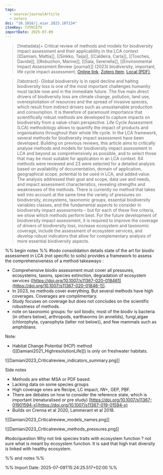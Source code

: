```yaml
---
tags:
  - source/journalArticle
  - zotero
doi: "10.1016/j.eiar.2023.107134"
itemKey: 73TKCETV
importDate: 2025-07-09
---
```

>[!metadata]+
> Critical review of methods and models for biodiversity impact assessment and their applicability in the LCA context
> [[Damiani, Mattia]], [[Sinkko, Taija]], [[Caldeira, Carla]], [[Tosches, Davide]], [[Robuchon, Marine]], [[Sala, Serenella]], 
> [[Environmental Impact Assessment Review (journal)]] (2023)
> biodiversity, important, life cycle impact assessment, 
> [Online link](https://linkinghub.elsevier.com/retrieve/pii/S0195925523001002), [Zotero Item](zotero://select/library/items/73TKCETV), [Local (PDF)](file://C:/Users/aburg/Documents/references/zotero/storage/4NUJG7UF/Damiani2023_Criticalreviewa.pdf), 

>[!abstract]-
>Global biodiversity is in rapid decline and halting biodiversity loss is one of the most important challenges humanity must tackle now and in the immediate future. The five main direct drivers of biodiversity loss are climate change, pollution, land use, overexploitation of resources and the spread of invasive species, which result from indirect drivers such as unsustainable production and consumption. It is therefore of paramount importance that scientifically robust methods are developed to capture impacts on biodiversity from a value-chain perspective. Life Cycle Assessment (LCA) methodology allows to quantify the impact of products and organisations throughout their whole life cycle. In the LCA framework, several methods for biodiversity impact assessment have been developed. Building on previous reviews, this article aims to critically analyse methods and models for biodiversity impact assessment in LCA and beyond as comprehensively as possible, and to select those that may be most suitable for application in an LCA context. 64 methods were reviewed and 23 were selected for a detailed analysis based on availability of documentation, domain of application, geographical scope, potential to be used in LCA, and added value. The analysis addressed their goal and scope, data use and needs, and impact assessment characteristics, revealing strengths and weaknesses of the methods. There is currently no method that takes well into account at the same time the variety of pressures on biodiversity, ecosystems, taxonomic groups, essential biodiversity variables classes, and the fundamental aspects to consider in biodiversity impact assessments – but for each of these five criteria, we show which methods perform best. For the future development of biodiversity impact assessment, it is required to improve the coverage of drivers of biodiversity loss, increase ecosystem and taxonomic coverage, include the assessment of ecosystem services, and develop robust indicators that allow for complementary analysis of more essential biodiversity aspects.

%% begin notes %% 
#todo consolidation
details state of the art for biodiv assessment in LCA (not specific to soils)
provides a framework to assess the comprehensiveness of a method
 takeaways :
- Comprehensive biodiv assessment must cover all pressures, ecosystems, taxons, species extinction, degradation of ecosystem services ([https://doi.org/10.1007/s11367-020-018461](https://doi.org/10.1007/s11367-020-01846-1)). 
- In 2023, no methods cover everything. But several methods have high coverages. Coverages are complimentary.
- Study focuses on coverage but does not concludes on the scientific robustness of methods. 
- note on taxonomic groups: for soil biodiv, most of the biodiv is bacteria (in others below), arthropods, earthworms (in annelids), fungi,algae (chlorophyta, cyanophyta (latter not below)), and few mammals such as amphibians.

Note:
- Habitat Change Potential (HCP) method ([[Damiani2021_HighresolutionLife]]) is only on freshwater habitats.

![[Damiani2023_Criticalreview_indicators_summary.png]]

Side notes
- Methods are either MSA or PDF based.
- Lacking data on some species groups
- High coverage ones are Recipe, LC impact, IW+, GEP, PBF.
- There are debates on how to consider the reference state, which is important (renaturalised or pre study) [https://doi.org/10.1007/s11367-01901594-x](https://doi.org/10.1007/s11367-019-01594-x)
- Builds on Crenna et al 2020, Lammerant et al 2018.

![[Damiani2023_Criticalreview_models_names.png]]


![[Damiani2023_Criticalreview_methods_pressures.png]]

#todo/question Why not link species traits with ecosystem function ? not sure what is meant by ecosystem function. It is said that high trait diversity is linked with healthy ecosystem.

%% end notes %%

%% Import Date: 2025-07-09T15:24:25.517+02:00 %%

